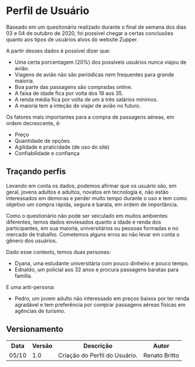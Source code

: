# Perfil de Usuário

Baseado em um quesitonário realizado durante o final de semana dos dias 03 e 04
de outubro de 2020, foi possível chegar a certas conclusões quanto aos tipos de
usuários alvos do website Zupper. 

A partir desses dados é possível dizer que:

- Uma certa porcentagem (20%) dos possíveis usuários nunca viajou de avião.
- Viagens de avião não são periódicas nem frequentes para  grande maioria.
- Boa parte das passagens são compradas online.
- A faixa de idade fica por volta dos 18 aos 35.
- A renda média fica por volta de um à três salários mínimos.
- A maioria tem a inteção de viajar de avião no futuro.

Os fatores mais importantes para a compra de passagens aéreas, em ordem
decrescente, é:
- Preço
- Quantidade de opções
- Agilidade e praticidade (de uso do site)
- Confiabilidade e confiança

## Traçando perfis

Levando em conta os dados, podemos afirmar que os usuário são, em geral, jovens
adultos e adultos, novatos em tecnologia e, não estão interessados em demoras e 
perder muito tempo durante o uso e tem como objetivo um compra rápida, segura e
barata, em ordem de importância.

Como o questionário não pode ser veiculado em muitos ambientes diferentes, temos
dados enviesados quanto a idade e renda dos participantes, em sua maioria,
universitários ou pessoas formadas e no mercado de trabalho. Cometemos alguns erros
ao não levar em conta o gênero dos usuários.

Dado esse contexto, temos duas personas:

- Dyana, uma estudante universitária com pouco dinheiro e pouco tempo.
- Ednaldo, um policial aos 32 anos e procura passagens baratas para família.

E uma anti-persona:

- Pedro, um jovem adulto não interessado em preços baixos por ter renda agradável
e tem preferência por comprar passagens aéreas físicas em agências de turismo.

## Versionamento
<table>
  <tr>
    <th>Data</th>
    <th>Versão</th>
    <th>Descrição</th>
    <th>Autor</th>
  </tr>
  <tr>
    <td>05/10</td>
    <td>1.0</td>
    <td>Criação do Perfil do Usuário.</td>
    <td>Renato Britto</td>
  </tr>
</table>